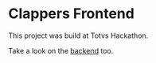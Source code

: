 # Clappers Frontend

This project was build at Totvs Hackathon.

Take a look on the [backend](https://github.com/developerantoniosousa/clappers-backend) too.
